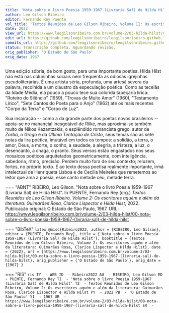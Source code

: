 ```yaml
---
title: 'Nota sobre o livro Poesia 1959-1967 (Livraria Sal) de Hilda Hilst'
author: Leo Gilson Ribeiro
editor: Fernando Rey Puente
vol_title: 'Textos Reunidos de Leo Gilson Ribeiro, Volume II: Os escritores aquém e além da literatura: Guimarães Rosa, Clarice Lispector e Hilda Hilst'
date: 2022
view_url: https://www.leogilsonribeiro.com.br/volume-2/03-hilda-hilst/00-nota-sobre-o-livro-poesia-1959-1967-(livraria-sal)-de-hilda-hilst
edit_url: https://github.com/leogilsonribeiro/leogilsonribeiro.github.io/edit/main/docs/markdown/volume-2/03-hilda-hilst/00-nota-sobre-o-livro-poesia-1959-1967-(livraria-sal)-de-hilda-hilst.md
commits_url: https://github.com/leogilsonribeiro/leogilsonribeiro.github.io/commits/main/docs/markdown/volume-2/03-hilda-hilst/00-nota-sobre-o-livro-poesia-1959-1967-(livraria-sal)-de-hilda-hilst.md
status: Transcrição completa. Aguardando revisão.
orig_publisher: 'O Estado de São Paulo'
orig_date: 1967
---
```


Uma edição sóbria, de bom gosto, para uma importante poetisa. Hilda Hilst não está nas coluninhas sociais nem frequenta as odiosas igrejinhas pseudoliterárias. È uma artista séria, profunda, uma artesã severa da palavra, recolhida a um claustro da especulação poética. Como as tecelãs da Idade Média, ela pouco a pouco tece sua colorida tapeçaria lírica: "Roteiro do Silêncio" (1959), "Trovas de Muito Amor" (1960), "Testamento Lírico", "Sete Cantos do Poeta para o Anjo" (1962) até os mais recentes "Corpo da Terra" e "Corpo de Luz".

Sua inspiração -- como a da grande parte dos poetas novos brasileiros -- apoia-se no manancial inesgotável de Rilke, mas aproxima-se também muito de Nikos Kazantzakis, o esplêndido romancista grego, autor de *Zorba, o Grego* e da *Última Tentação de Cristo*, seus temas são as sete notas da lira poética, imutável em todos os tempos: a solidão, a terra, o amor, Deus, a morte, o sonho, a saudade, a alegria, a tristeza, a luz, o desencanto, a chaga, o pranto. Seus versos estão engastados nos seus mosaicos poéticos arquitetados geometricamente, com inteligência, sabedoria, ritmo, precisão. Perdem muito fora de seu contexto; reluzem, fortes, no próprio texto. É ao texto dessa poetisa realmente importante, irmã intelectual de Henriqueta Lisboa e de Cecília Meireles que remetemos ao leitor que ama a poesia, esse canto metade céu, metade terra.


=== "ABNT"
    RIBEIRO, Leo Gilson. "Nota sobre o livro Poesia 1959-1967 (Livraria Sal) de Hilda Hilst". In PUENTE, Fernando Rey (org.) <em>Textos Reunidos de Leo Gilson Ribeiro, Volume 2: Os escritores aquém e além da literatura: Guimarães Rosa, Clarice Lispector e Hilda Hilst</em>, 2022. Publicação original: O Estado de São Paulo, 1967. URL: <a href="stable_url">https://www.leogilsonribeiro.com.br/volume-2/03-hilda-hilst/00-nota-sobre-o-livro-poesia-1959-1967-(livraria-sal)-de-hilda-hilst</a>

=== "BibTeX"
    ```latex
    @misc{Ribeiro2022,
    author = {RIBEIRO, Leo Gilson},
    editor = {PUENTE, Fernando Rey},
    title = {'Nota sobre o livro Poesia 1959-1967 (Livraria Sal) de Hilda Hilst'},
    booktitle = {Textos Reunidos de Leo Gilson Ribeiro, Volume 2: Os escritores aquém e além da literatura: Guimarães Rosa, Clarice Lispector e Hilda Hilst},
    date = {2022},
    url = {https://www.leogilsonribeiro.com.br/volume-2/03-hilda-hilst/00-nota-sobre-o-livro-poesia-1959-1967-(livraria-sal)-de-hilda-hilst},
    orig_publisher = {'O Estado de São Paulo'},
    orig_date = {1967}
    }
    ```

=== "RIS"
    ```ris
    TY  - WEB
    ID  - Ribeiro2022
    AU  - RIBEIRO, Leo Gilson
    ED  - PUENTE, Fernando Rey
    TI  - 'Nota sobre o livro Poesia 1959-1967 (Livraria Sal) de Hilda Hilst'
    T2  - Textos Reunidos de Leo Gilson Ribeiro, Volume 2: Os escritores aquém e além da literatura: Guimarães Rosa, Clarice Lispector e Hilda Hilst
    PY  - 2022
    PB  - 'O Estado de São Paulo'
    Y1  - 1967
    UR  - https://www.leogilsonribeiro.com.br/volume-2/03-hilda-hilst/00-nota-sobre-o-livro-poesia-1959-1967-(livraria-sal)-de-hilda-hilst
    ER  - 
    ```
